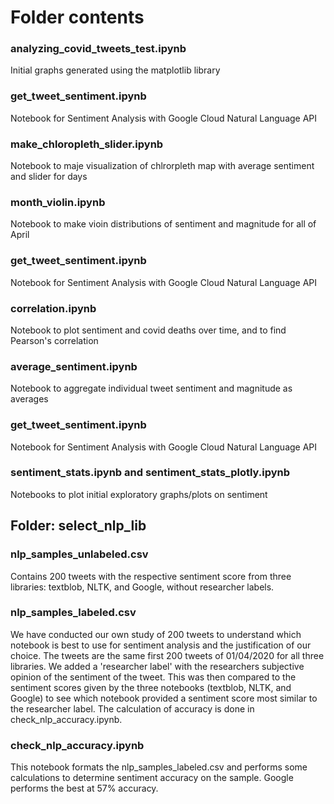 # Folder contents
### analyzing_covid_tweets_test.ipynb
Initial graphs generated using the matplotlib library

### get_tweet_sentiment.ipynb
Notebook for Sentiment Analysis with Google Cloud Natural Language API

### make_chloropleth_slider.ipynb
Notebook to maje visualization of chlrorpleth map with average sentiment and slider for days

### month_violin.ipynb
Notebook to make vioin distributions of sentiment and magnitude for all of April

### get_tweet_sentiment.ipynb
Notebook for Sentiment Analysis with Google Cloud Natural Language API

### correlation.ipynb
Notebook to plot sentiment and covid deaths over time, and to find Pearson's correlation

### average_sentiment.ipynb
Notebook to aggregate individual tweet sentiment and magnitude as averages

### get_tweet_sentiment.ipynb
Notebook for Sentiment Analysis with Google Cloud Natural Language API

### sentiment_stats.ipynb and sentiment_stats_plotly.ipynb
Notebooks to plot initial exploratory graphs/plots on sentiment

## Folder: select_nlp_lib

### nlp_samples_unlabeled.csv
Contains 200 tweets with the respective sentiment score from three libraries: textblob, NLTK, and Google, without researcher labels.

### nlp_samples_labeled.csv
We have conducted our own study of 200 tweets to understand which notebook is best to use for sentiment analysis and the justification of our choice. The tweets are the same first 200 tweets of 01/04/2020 for all three libraries. We added a 'researcher label' with the researchers subjective opinion of the sentiment of the tweet. This was then compared to the sentiment scores given by the three notebooks (textblob, NLTK, and Google) to see which notebook provided a sentiment score most similar to the researcher label. The calculation of accuracy is done in check_nlp_accuracy.ipynb.

### check_nlp_accuracy.ipynb
This notebook formats the nlp_samples_labeled.csv and performs some calculations to determine sentiment accuracy on the sample. Google performs the best at 57% accuracy.
